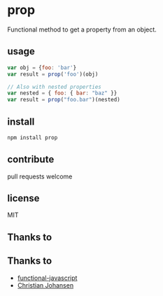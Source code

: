 # prop

Functional method to get a property from an object.

## usage

``` javascript
var obj = {foo: 'bar'}
var result = prop('foo')(obj)

// Also with nested properties
var nested = { foo: { bar: "baz" }}
var result = prop("foo.bar")(nested)
```
## install

``` sh
npm install prop
```

## contribute

pull requests welcome

## license

MIT

## Thanks to

## Thanks to

- [functional-javascript](https://github.com/osteele/functional-javascript)
- [Christian Johansen](https://twitter.com/#!/cjno)

